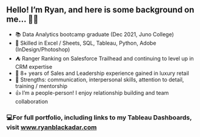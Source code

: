 ## Hello! I’m Ryan, and here is some background on me… 👋🏻 
 
- 📚 Data Analytics bootcamp graduate (Dec 2021, Juno College)
- 💾 Skilled in Excel / Sheets, SQL, Tableau, Python, Adobe (InDesign/Photoshop)
- ⛺️ Ranger Ranking on Salesforce Trailhead and continuing to level up in CRM expertise
- 💎 8+ years of Sales and Leadership experience gained in luxury retail 
- 👔 Strengths: communication, interpersonal skills, attention to detail, training / mentorship
- 👍 I’m a people-person! I enjoy relationship building and team collaboration

### 💻For full portfolio, including links to my Tableau Dashboards, visit www.ryanblackadar.com


<!--
**ryblack0000/ryblack0000** is a ✨ _special_ ✨ repository because its `README.md` (this file) appears on your GitHub profile.

Here are some ideas to get you started:

- 🔭 I’m currently working on ...
- 🌱 I’m currently learning ...
- 👯 I’m looking to collaborate on ...
- 🤔 I’m looking for help with ...
- 💬 Ask me about ...
- 📫 How to reach me: ...
- 😄 Pronouns: ...
- ⚡ Fun fact: ...
-->
